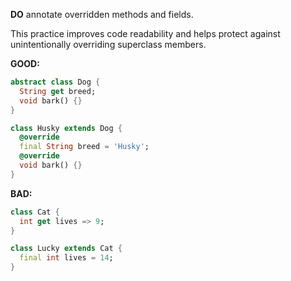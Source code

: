 **DO** annotate overridden methods and fields.

This practice improves code readability and helps protect against
unintentionally overriding superclass members.

**GOOD:**
```dart
abstract class Dog {
  String get breed;
  void bark() {}
}

class Husky extends Dog {
  @override
  final String breed = 'Husky';
  @override
  void bark() {}
}
```

**BAD:**
```dart
class Cat {
  int get lives => 9;
}

class Lucky extends Cat {
  final int lives = 14;
}
```

